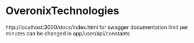 # OveronixTechnologies

http://localhost:3000/docs/index.html for swagger documentation
limit per minutes can be changed in app/user/api/constants
